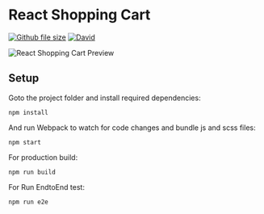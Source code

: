 # React Shopping Cart


[![Github file size](https://img.shields.io/github/size/webcaetano/craft/build/phaser-craft.min.js.svg)](https://github.com/sivadass/react-shopping-cart) [![David](https://img.shields.io/david/expressjs/express.svg)](https://github.com/sivadass/react-shopping-cart)

![React Shopping Cart Preview](https://res.cloudinary.com/sivadass/image/upload/v1494752103/gifs/react-shopping-cart.gif)


## Setup

Goto the project folder and install required dependencies:

```
npm install
```
And run Webpack to watch for code changes and bundle js and scss files:

```
npm start
```

For production build:

```
npm run build
```
For Run EndtoEnd test:

```
npm run e2e
```
